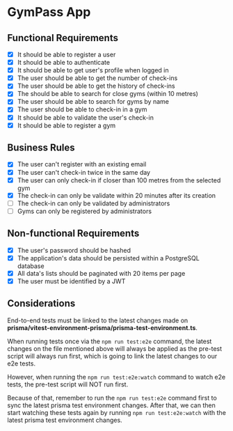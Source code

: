 # GymPass App

## Functional Requirements

- [x] It should be able to register a user
- [x] It should be able to authenticate
- [x] It should be able to get user's profile when logged in
- [x] The user should be able to get the number of check-ins
- [x] The user should be able to get the history of check-ins
- [x] The should be able to search for close gyms (within 10 metres)
- [x] The user should be able to search for gyms by name
- [x] The user should be able to check-in in a gym
- [x] It should be able to validate the user's check-in
- [x] It should be able to register a gym

## Business Rules

- [x] The user can't register with an existing email
- [x] The user can't check-in twice in the same day
- [x] The user can only check-in if closer than 100 metres from the selected gym
- [x] The check-in can only be validate within 20 minutes after its creation
- [ ] The check-in can only be validated by administrators
- [ ] Gyms can only be registered by administrators

## Non-functional Requirements

- [x] The user's password should be hashed
- [x] The application's data should be persisted within a PostgreSQL database
- [x] All data's lists should be paginated with 20 items per page
- [x] The user must be identified by a JWT

## Considerations

End-to-end tests must be linked to the latest changes made on **prisma/vitest-environment-prisma/prisma-test-environment.ts**.

When running tests once via the `npm run test:e2e` command, the latest changes on the file mentioned above will always be applied as the pre-test script will always run first, which is going to link the latest changes to our e2e tests.

However, when running the `npm run test:e2e:watch` command to watch e2e tests, the pre-test script will NOT run first.

Because of that, remember to run the `npm run test:e2e` command first to sync the latest prisma test environment changes. After that, we can then start watching these tests again by running `npm run test:e2e:watch` with the latest prisma test environment changes.
